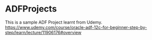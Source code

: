 # ADFProjects
This is a sample ADF Project learnt from Udemy.
https://www.udemy.com/course/oracle-adf-12c-for-beginner-step-by-step/learn/lecture/11906176#overview
